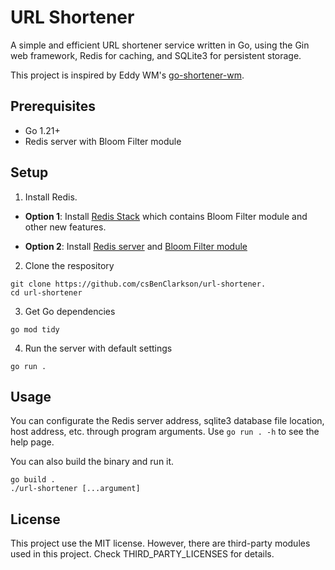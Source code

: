 # URL Shortener
A simple and efficient URL shortener service written in Go, using the Gin web framework, Redis for caching, and SQLite3 for persistent storage.

This project is inspired by Eddy WM's [go-shortener-wm](https://github.com/eddywm/go-shortener-wm).

## Prerequisites
- Go 1.21+
- Redis server with Bloom Filter module

## Setup
1. Install Redis.
- **Option 1**: Install [Redis Stack](https://redis.io/docs/latest/operate/oss_and_stack/install/install-stack/) which contains Bloom Filter module and other new features.

- **Option 2**: Install [Redis server](https://redis.io/docs/latest/get-started/) and [Bloom Filter module](https://github.com/RedisBloom/RedisBloom)

2. Clone the respository
```
git clone https://github.com/csBenClarkson/url-shortener.
cd url-shortener
```

3. Get Go dependencies
```
go mod tidy
```

4. Run the server with default settings
```
go run .
```

## Usage
You can configurate the Redis server address, sqlite3 database file location, host address, etc. through program arguments. Use `go run . -h` to see the help page.

You can also build the binary and run it.
```
go build .
./url-shortener [...argument]
```

## License
This project use the MIT license. However, there are third-party modules used in this project. Check THIRD_PARTY_LICENSES for details.
